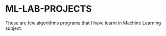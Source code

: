 # ML-LAB-PROJECTS
These are few algorithms programs that I have learnt in Machine Learning subject.
